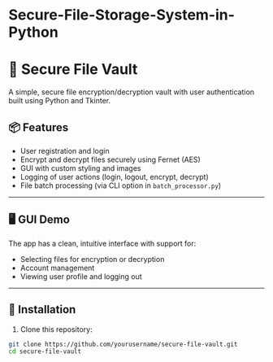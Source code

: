 # Secure-File-Storage-System-in-Python
# 🔐 Secure File Vault

A simple, secure file encryption/decryption vault with user authentication built using Python and Tkinter.

## 📦 Features

- User registration and login
- Encrypt and decrypt files securely using Fernet (AES)
- GUI with custom styling and images
- Logging of user actions (login, logout, encrypt, decrypt)
- File batch processing (via CLI option in `batch_processor.py`)

---

## 🖥️ GUI Demo

The app has a clean, intuitive interface with support for:
- Selecting files for encryption or decryption
- Account management
- Viewing user profile and logging out

---

## 🔧 Installation

1. Clone this repository:

```bash
git clone https://github.com/yourusername/secure-file-vault.git
cd secure-file-vault